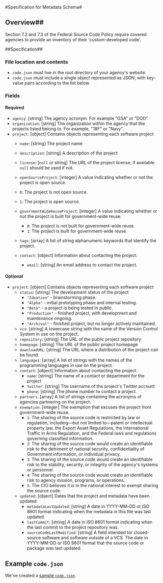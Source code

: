 #Specification for Metadata Schema#
## Overview##
Section 7.2 and 7.3 of the Federal Source Code Policy require covered agencies to provide an inventory of their 'custom-developed code'. 

##Specification##

### File location and contents

*   `code.json` must live in the root directory of your agency's website.
*   `code.json` must include a single object represented as JSON, with key-value pairs according to the list below.

### Fields

#### Required

*   `agency`: [string] The agency acronym. For example "GSA" or "DOD"
*   `organization`: [string] The organization within the agency that the projects listed belong to. For example, "18F" or "Navy".
*   `project`: [object] Contains objects representing each software project
    *   `name`: [string] The project name
    *   `description`: [string] A description of the project
    *   `license`: [`null` or string] The URL of the project license, if available. `null` should be used if not.
    *   `openSourceProject`: [integer] A value indicating whether or not the project is open source.

    *   `0`: The project is not open source.
    *   `1`: The project is open source.

    *   `governmentWideReuseProject`: [integer] A value indicating whether or not the project is built for government-wide reuse.
        *   `0`: The project is not built for government-wide reuse.
        *   `1`: The project is built for government-wide reuse.
    *   `tags`: [array] A list of string alphanumeric keywords that identify the project.
    *   `contact`: [object] Information about contacting the project.
        *   `email`: [string] An email address to contact the project.

#### Optional

*   `project`: [object] Contains objects representing each software project
    *   `status`: [string] The development status of the project
        *   `"Ideation"` - brainstorming phase.
        *   `"Alpha"` - initial prototyping phase and internal testing.
        *   `"Beta"` - a project is being tested in public.
        *   `"Production"` - finished project, with development and maintenance ongoing.
        *   `"Archival"` - finished project, but no longer actively maintained.
    *   `vcs`: [string] A lowercase string with the name of the Version Control System in use on the project.
    *   `repository`: [string] The URL of the public project repository
    *   `homepage`: [string] The URL of the public project homepage
    *   `downloadURL`: [string] The URL where a distribution of the project can be found.
    *   `languages`: [array] A list of strings with the names of the programming languages in use on the project.
    *   `contact`: [object] Information about contacting the project.
        *   `name`: [string] The name of a contact or department for the project
        *   `twitter`: [string] The username of the project's Twitter account
        *   `phone`: [string] The phone number to contact a project.
    *   `partners`: [array] A list of strings containing the acronyms of agencies partnering on the project.
    *   `exemption`: [integer] The exemption that excuses the project from government-wide reuse.
        *   `1`: The sharing of the source code is restricted by law or regulation, including—but not limited to—patent or intellectual property law, the Export Asset Regulations, the International Traffic in Arms Regulation, and the Federal laws and regulations governing classified information.
        *   `2`: The sharing of the source code would create an identifiable risk to the detriment of national security, confidentiality of Government information, or individual privacy.
        *   `3`: The sharing of the source code would create an identifiable risk to the stability, security, or integrity of the agency's systems or personnel.
        *   `4`: The sharing of the source code would create an identifiable risk to agency mission, programs, or operations.
        *   `5`: The CIO believes it is in the national interest to exempt sharing the source code.
    *   `updated`: [object] Dates that the project and metadata have been updated.
        *   `metadataLastUpdated`: [string] A date in YYYY-MM-DD or ISO 8601 format indicating when the metadata in this file was last updated.
        *   `lastCommit`: [string] A date in ISO 8601 format indicating when the last commit to the project repository was.
        *   `sourceCodeLastModified`: [string] A field intended for closed-source software and software outside of a VCS. The date in YYYY-MM-DD or ISO 8601 format that the source code or package was last updated.
        
## Example `code.json`

We've created a [sample `code.json`](https://github.com/presidential-innovation-fellows/code-gov-web/blob/master/_draft_content/schema/code.json).
